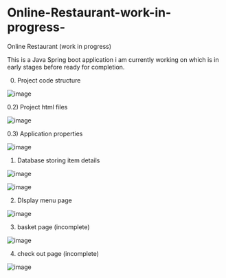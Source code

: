 # Online-Restaurant-work-in-progress-
Online Restaurant (work in progress)


This is a Java Spring boot application i am currently working on which is in early stages before ready for completion.


0) Project code structure 

![image](https://user-images.githubusercontent.com/73298685/192147079-512ebcd6-cb7f-43aa-92a0-8950c7c44d87.png)




0.2) Project html files 

![image](https://user-images.githubusercontent.com/73298685/192092782-20e4cb12-6243-42e6-882b-4012748944c0.png)


0.3) Application properties 

![image](https://user-images.githubusercontent.com/73298685/192092805-86454ad9-70cf-4cf1-9e03-219244b8525d.png)


1) Database storing item details 

![image](https://user-images.githubusercontent.com/73298685/189692187-db1ddff4-baf8-4378-b482-82561c7ea978.png)


![image](https://user-images.githubusercontent.com/73298685/192147432-cdef21f7-8dfb-4101-9ba4-c7aa1616a17b.png)


2) DIsplay menu page 

![image](https://user-images.githubusercontent.com/73298685/189692699-5bc832d7-35f8-4755-9bde-ddd48e1e3033.png)


3) basket page (incomplete)

![image](https://user-images.githubusercontent.com/73298685/192092722-6ae56ead-e801-4e8a-8ae7-b3f11e4ba8d7.png)


4) check out page (incomplete)

![image](https://user-images.githubusercontent.com/73298685/192103645-59fa0f9d-2afd-4651-ab16-51f729f0ca38.png)




